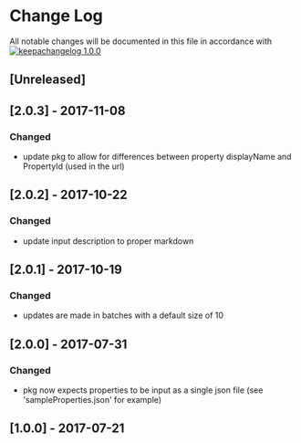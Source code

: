 # Change Log

All notable changes will be documented in this file in accordance with
[![keepachangelog 1.0.0](https://img.shields.io/badge/keepachangelog-1.0.0-brightgreen.svg)](http://keepachangelog.com/en/1.0.0/)

## \[Unreleased]

## \[2.0.3] - 2017-11-08

### Changed

- update pkg to allow for differences between property displayName and PropertyId (used in the url)

## \[2.0.2] - 2017-10-22

### Changed

- update input description to proper markdown

## \[2.0.1] - 2017-10-19

### Changed

- updates are made in batches with a default size of 10

## \[2.0.0] - 2017-07-31

### Changed

- pkg now expects properties to be input as a single json file (see
  'sampleProperties.json' for example)

## \[1.0.0] - 2017-07-21

